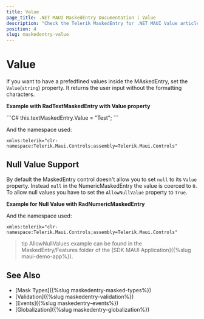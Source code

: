 ```yaml
---
title: Value
page_title: .NET MAUI MaskedEntry Documentation | Value
description: "Check the Telerik MaskedEntry for .NET MAUI Value article for details how to set predefined values inside the control"
position: 4
slug: maskedentry-value
---
```


# Value

If you want to have a prefedfined values inside the MAskedEntry, set the `Value`(`string`) property. It returns the user input without the formatting characters. 

**Example with RadTextMaskedEntry with Value property**

<snippet id='textmaskedentry-value-xaml' />
```C#
this.textMaskedEntry.Value = "Test";
```

And the namespace used:

```XAML
xmlns:telerik="clr-namespace:Telerik.Maui.Controls;assembly=Telerik.Maui.Controls"
```

## Null Value Support

By default the MaskedEntry control doesn't allow you to set `null` to its `Value` property. Instead `null` in the NumericMaskedEntry the value is coerced to `0`. To allow null values you have to set the `AllowNullValue` property to `True`.

**Example for Null Value with RadNumericMaskedEntry**

<snippet id='numericmaskedentry-allownullvalues-true-xaml' />

And the namespace used:

```XAML
xmlns:telerik="clr-namespace:Telerik.Maui.Controls;assembly=Telerik.Maui.Controls"
```

>tip AllowNullValues example can be found in the MaskedEntry/Features folder of the [SDK MAUI Application]({%slug maui-demo-app%}).

## See Also

- [Mask Types]({%slug maskedentry-masked-types%})
- [Validation]({%slug maskedentry-validation%})
- [Events]({%slug maskedentry-events%})
- [Globalization]({%slug maskedentry-globalization%})